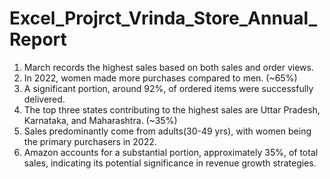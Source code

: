 # Excel_Projrct_Vrinda_Store_Annual_Report

1. March records the highest sales based on both sales and order views.
2. In 2022, women made more purchases compared to men. (~65%)
3. A significant portion, around 92%, of ordered items were successfully delivered.
4. The top three states contributing to the highest sales are Uttar Pradesh, Karnataka, and Maharashtra. (~35%)
5. Sales predominantly come from adults(30-49 yrs), with women being the primary purchasers in 2022.
6. Amazon accounts for a substantial portion, approximately 35%, of total sales, indicating its potential significance in revenue growth         strategies.
